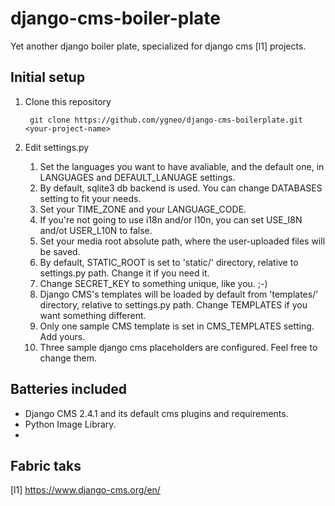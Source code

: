 django-cms-boiler-plate
=======================

Yet another django boiler plate, specialized for django cms [l1] projects.

Initial setup
-------------

1. Clone this repository

        git clone https://github.com/ygneo/django-cms-boilerplate.git <your-project-name>


1. Edit settings.py
   1. Set the languages you want to have avaliable, and the default one, in LANGUAGES and DEFAULT_LANUAGE settings.
   1. By default, sqlite3 db backend is used. You can change DATABASES setting to fit your needs.
   1. Set your TIME_ZONE and your LANGUAGE_CODE.
   1. If you're not going to use i18n and/or l10n, you can set USE_I8N and/ot USER_L10N to false.
   1. Set your media root absolute path, where the user-uploaded files will be saved.
   1. By default, STATIC_ROOT is set to 'static/' directory, relative to settings.py path. Change it if you need it.
   1. Change SECRET_KEY to something unique, like you. ;-)
   1. Django CMS's templates will be loaded by default from 'templates/' directory, relative to settings.py path. Change TEMPLATES if you want something different.
   1. Only one sample CMS template is set in CMS_TEMPLATES setting. Add yours.
   1. Three sample django cms placeholders are configured. Feel free to change them.


Batteries included
------------------

 - Django CMS 2.4.1 and its default cms plugins and requirements.
 - Python Image Library.
 -

Fabric taks
-----------


[l1] https://www.django-cms.org/en/
